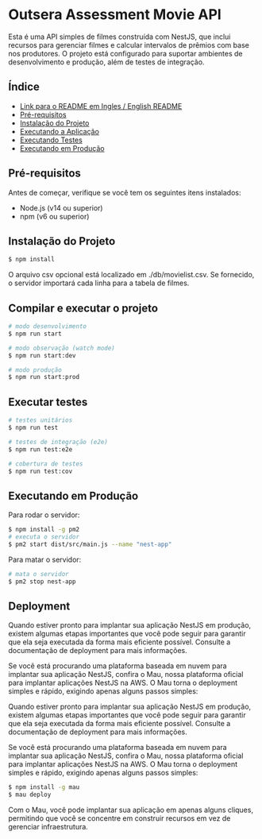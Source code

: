 # Outsera Assessment Movie API

Esta é uma API simples de filmes construída com NestJS, que inclui recursos para gerenciar filmes e calcular intervalos de prêmios com base nos produtores. O projeto está configurado para suportar ambientes de desenvolvimento e produção, além de testes de integração.

## Índice

- [Link para o README em Ingles / English README](README.md)
- [Pré-requisitos](#pré-requisitos)
- [Instalação do Projeto](#instalação-do-projeto)
- [Executando a Aplicação](#compilar-e-executar-o-projeto)
- [Executando Testes](#executar-testes)
- [Executando em Produção](#executando-em-produção)

## Pré-requisitos

Antes de começar, verifique se você tem os seguintes itens instalados:

- Node.js (v14 ou superior)
- npm (v6 ou superior)

## Instalação do Projeto

```bash
$ npm install
```
O arquivo csv opcional está localizado em ./db/movielist.csv. Se fornecido, o servidor importará cada linha para a tabela de filmes.

## Compilar e executar o projeto
```bash
# modo desenvolvimento
$ npm run start

# modo observação (watch mode)
$ npm run start:dev

# modo produção
$ npm run start:prod
```

## Executar testes
```bash
# testes unitários
$ npm run test

# testes de integração (e2e)
$ npm run test:e2e

# cobertura de testes
$ npm run test:cov
```

## Executando em Produção
Para rodar o servidor:
```bash
$ npm install -g pm2
# executa o servidor
$ pm2 start dist/src/main.js --name "nest-app"
```
Para matar o servidor:
```bash
# mata o servidor
$ pm2 stop nest-app
```

## Deployment
Quando estiver pronto para implantar sua aplicação NestJS em produção, existem algumas etapas importantes que você pode seguir para garantir que ela seja executada da forma mais eficiente possível. Consulte a documentação de deployment para mais informações.

Se você está procurando uma plataforma baseada em nuvem para implantar sua aplicação NestJS, confira o Mau, nossa plataforma oficial para implantar aplicações NestJS na AWS. O Mau torna o deployment simples e rápido, exigindo apenas alguns passos simples:

Quando estiver pronto para implantar sua aplicação NestJS em produção, existem algumas etapas importantes que você pode seguir para garantir que ela seja executada da forma mais eficiente possível. Consulte a documentação de deployment para mais informações.

Se você está procurando uma plataforma baseada em nuvem para implantar sua aplicação NestJS, confira o Mau, nossa plataforma oficial para implantar aplicações NestJS na AWS. O Mau torna o deployment simples e rápido, exigindo apenas alguns passos simples:

```bash
$ npm install -g mau
$ mau deploy
```

Com o Mau, você pode implantar sua aplicação em apenas alguns cliques, permitindo que você se concentre em construir recursos em vez de gerenciar infraestrutura.
